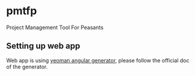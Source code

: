 # pmtfp
Project Management Tool For Peasants

## Setting up web app
Web app is using [yeoman angular generator][yogenerator], please follow the official doc of the generator.

[yogenerator]: https://github.com/yeoman/generator-angular
